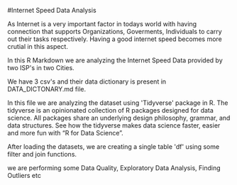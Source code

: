 #Internet Speed Data Analysis

As Internet is a very important factor in todays world with having connection that supports Organizations, Goverments, Individuals to carry out their tasks respectively. Having a good internet speed becomes more crutial in this aspect.

In this R Markdown we are analyzing the Internet Speed Data provided by two ISP's in two Cities.

We have 3 csv's and their data dictionary is present in DATA_DICTONARY.md file.

In this file we are analyzing the dataset using 'Tidyverse' package in R. The tidyverse is an opinionated collection of R packages designed for data science. All packages share an underlying design philosophy, grammar, and data structures. See how the tidyverse makes data science faster, easier and more fun with “R for Data Science”.

After loading the datasets, we are creating a single table 'df' using some filter and join functions.

we are performing some Data Quality, Exploratory Data Analysis, Finding Outliers etc
